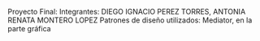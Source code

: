 Proyecto Final:
Integrantes: DIEGO IGNACIO PEREZ TORRES, ANTONIA RENATA MONTERO LOPEZ
Patrones de diseño utilizados: Mediator, en la parte gráfica
